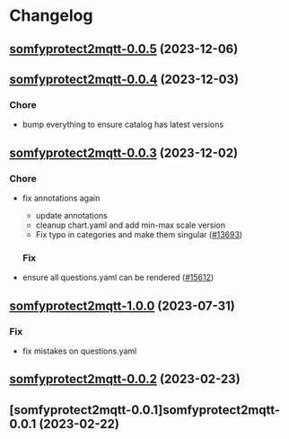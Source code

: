 # Changelog



## [somfyprotect2mqtt-0.0.5](https://github.com/truecharts/charts/compare/somfyprotect2mqtt-0.0.4...somfyprotect2mqtt-0.0.5) (2023-12-06)




## [somfyprotect2mqtt-0.0.4](https://github.com/truecharts/charts/compare/somfyprotect2mqtt-0.0.3...somfyprotect2mqtt-0.0.4) (2023-12-03)

### Chore

- bump everything to ensure catalog has latest versions
  
  


## [somfyprotect2mqtt-0.0.3](https://github.com/truecharts/charts/compare/somfyprotect2mqtt-1.0.0...somfyprotect2mqtt-0.0.3) (2023-12-02)

### Chore

- fix annotations again
  - update annotations
  - cleanup chart.yaml and add min-max scale version
  - Fix typo in categories and make them singular ([#13693](https://github.com/truecharts/charts/issues/13693))
  
  ### Fix

- ensure all questions.yaml can be rendered ([#15612](https://github.com/truecharts/charts/issues/15612))
  
  











## [somfyprotect2mqtt-1.0.0](https://github.com/truecharts/charts/compare/somfyprotect2mqtt-0.0.2...somfyprotect2mqtt-1.0.0) (2023-07-31)

### Fix

- fix mistakes on questions.yaml
  
  


## [somfyprotect2mqtt-0.0.2](https://github.com/truecharts/charts/compare/somfyprotect2mqtt-0.0.1...somfyprotect2mqtt-0.0.2) (2023-02-23)




## [somfyprotect2mqtt-0.0.1]somfyprotect2mqtt-0.0.1 (2023-02-22)

